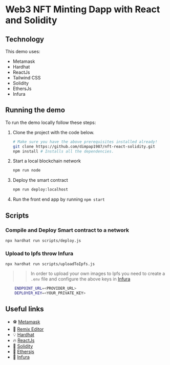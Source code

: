 # Web3 NFT Minting Dapp with React and Solidity

## Technology

This demo uses:

- Metamask
- Hardhat
- ReactJs
- Tailwind CSS
- Solidity
- EthersJs
- Infura

## Running the demo

To run the demo locally follow these steps:

1. Clone the project with the code below.
   ```sh
   # Make sure you have the above prerequisites installed already!
   git clone https://github.com/dimpap1987/nft-react-solidity.git
   npm install # Installs all the dependencies.
   ```
2. Start a local blockchain network
   ```sh
   npm run node
   ```
3. Deploy the smart contract
   ```sh
   npm run deploy:localhost
   ```
4. Run the front end app by running `npm start`


## Scripts
### Compile and Deploy Smart contract to a network

`npx hardhat run scripts/deploy.js`

### Upload to Ipfs throw Infura

`npx hardhat run scripts/uploadToIpfs.js`

>>In order to upload your own images to Ipfs you need to
create a `.env` file and configure the above keys in [Infura](https://app.infura.io/dashboard)

```sh
    ENDPOINT_URL=<PROVIDER_URL>
    DEPLOYER_KEY=<YOUR_PRIVATE_KEY>
```


## Useful links

- ⚽ [Metamask](https://metamask.io/)
- 🚀 [Remix Editor](https://remix.ethereum.org/)
- 💡 [Hardhat](https://hardhat.org/)
- 🔥 [ReactJs](https://reactjs.org/)
- 🐻 [Solidity](https://soliditylang.org/)
- 👀 [Ethersjs](https://docs.ethers.io/v5/)
- 👀 [Infura](https://app.infura.io/dashboard)
